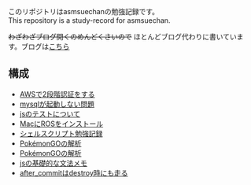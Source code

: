 このリポジトリはasmsuechanの勉強記録です。  
This repository is a study-record for asmsuechan.

~~わざわざブログ開くのめんどくさいので~~ ほとんどブログ代わりに書いています。ブログは[こちら](http://hyottokoaloha.hatenablog.com/)

## 構成
* [AWSで2段階認証をする](https://github.com/asmsuechan/study/blob/master//aws/adds_mfa_to_iam_role_user.md)
* [mysqlが起動しない問題](https://github.com/asmsuechan/study/blob/master//databases/mysql/mysql_cannot_start_due_to_permission.md)
* [jsのテストについて](https://github.com/asmsuechan/study/blob/master//js/js_spec/README.md)
* [MacにROSをインストール](https://github.com/asmsuechan/study/blob/master//ros/install_to_mac.md)
* [シェルスクリプト勉強記録](https://github.com/asmsuechan/study/blob/master//shell_script/shell_script_study_record.md)
* [PokémonGOの解析](https://github.com/asmsuechan/study/blob/master//analytics/pokemon_go_analytics.md)
* [PokémonGOの解析](https://github.com/asmsuechan/study/blob/master//analytics/pokemon_go_analytics.md)
* [jsの基礎的な文法メモ](https://github.com/asmsuechan/study/blob/master//js/js_basic_grammer.md)
* [after_commitはdestroy時にも走る](https://github.com/asmsuechan/study/blob/master//ruby/rails/after_commit_runs_on_destroy.md)
